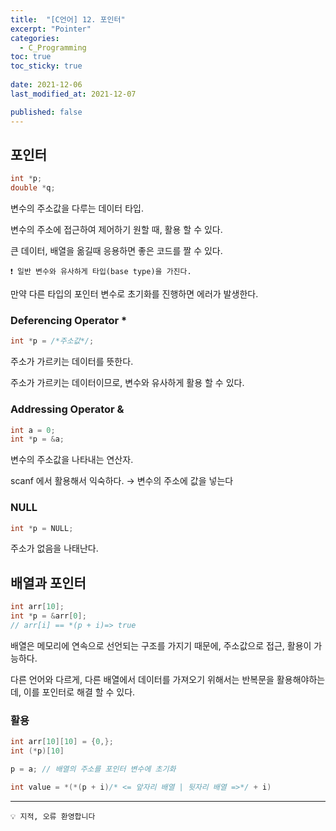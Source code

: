 ```yaml
---
title:  "[C언어] 12. 포인터"
excerpt: "Pointer"
categories:
  - C_Programming
toc: true
toc_sticky: true
 
date: 2021-12-06
last_modified_at: 2021-12-07

published: false
---
```


## 포인터 

```c
int *p;
double *q;
```

변수의 주소값을 다루는 데이터 타입.

변수의 주소에 접근하여 제어하기 원할 때, 활용 할 수 있다.

큰 데이터, 배열을 옮길때 응용하면 좋은 코드를 짤 수 있다.

```
❗ 일반 변수와 유사하게 타입(base type)을 가진다.
```

만약 다른 타입의 포인터 변수로 초기화를 진행하면 에러가 발생한다.

### Deferencing Operator *


```c
int *p = /*주소값*/;
```

주소가 가르키는 데이터를 뜻한다.

주소가 가르키는 데이터이므로, 변수와 유사하게 활용 할 수 있다.

### Addressing Operator &

```c
int a = 0; 
int *p = &a;
```

변수의 주소값을 나타내는 연산자.

scanf 에서 활용해서 익숙하다.  →  변수의 주소에 값을 넣는다

### NULL

```c
int *p = NULL;
```

주소가 없음을 나태난다.

## 배열과 포인터


```c
int arr[10];
int *p = &arr[0];
// arr[i] == *(p + i)=> true
```

배열은 메모리에 연속으로 선언되는 구조를 가지기 때문에, 주소값으로 접근, 활용이 가능하다.

다른 언어와 다르게, 다른 배열에서 데이터를 가져오기 위해서는 반복문을 활용해야하는데, 이를 포인터로 해결 할 수 있다.

### 활용
```c
int arr[10][10] = {0,};
int (*p)[10]

p = a; // 배열의 주소를 포인터 변수에 초기화

int value = *(*(p + i)/* <= 앞자리 배열 | 뒷자리 배열 =>*/ + i)
```

---
```
💡 지적, 오류 환영합니다
```
